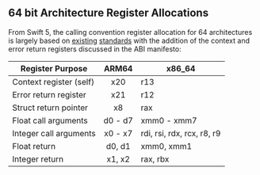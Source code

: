 ## 64 bit Architecture Register Allocations

From Swift 5, the calling convention register allocation for 64 architectures is largely based on [existing](https://developer.apple.com/library/content/documentation/Xcode/Conceptual/iPhoneOSABIReference/Articles/ARM64FunctionCallingConventions.html) [standards](https://developer.apple.com/library/content/documentation/DeveloperTools/Conceptual/LowLevelABI/140-x86-64_Function_Calling_Conventions/x86_64.html) with the addition of the context and error return registers discussed in the ABI manifesto:

| Register Purpose | ARM64 | x86_64 |
| ------------- |:-------------:| ----- |
| Context register (self) | x20 | r13 |
| Error return register | x21 | r12 |
| Struct return pointer | x8 | rax |
| Float call arguments | d0 - d7 | xmm0 - xmm7 |
| Integer call arguments | x0 - x7 | rdi, rsi, rdx, rcx, r8, r9 |
| Float return | d0, d1 | xmm0, xmm1 |
| Integer return | x1, x2 | rax, rbx |
